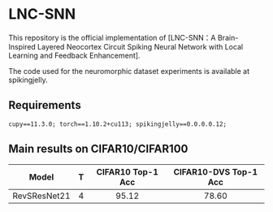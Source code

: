 # LNC-SNN
This repository is the official implementation of [LNC-SNN：A Brain-Inspired Layered Neocortex Circuit Spiking Neural Network with Local Learning and Feedback Enhancement].

The code used for the neuromorphic dataset experiments is available at spikingjelly.

## Requirements
`cupy==11.3.0; torch==1.10.2+cu113; spikingjelly==0.0.0.0.12;`

## Main results on CIFAR10/CIFAR100
| Model                | T      | CIFAR10 Top-1 Acc |CIFAR10-DVS Top-1 Acc|
| :---:                | :---:  |  :---:    |:---: |
| RevSResNet21  | 4      | 95.12     |78.60  |
